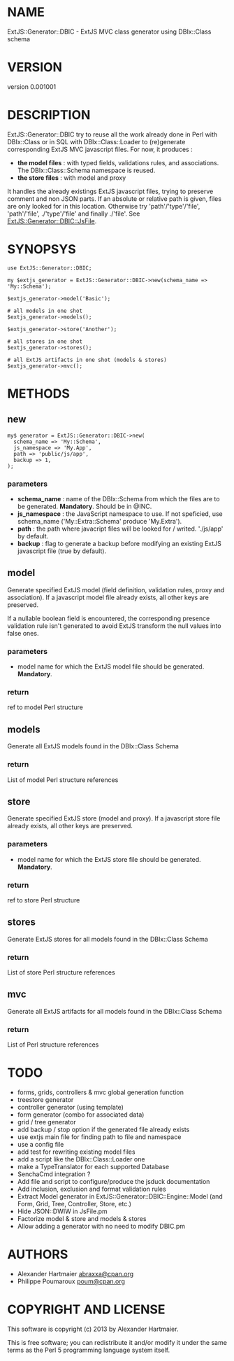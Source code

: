 # NAME

ExtJS::Generator::DBIC - ExtJS MVC class generator using DBIx::Class schema

# VERSION

version 0.001001

# DESCRIPTION

ExtJS::Generator::DBIC try to reuse all the work already done in Perl with DBIx::Class or in SQL with DBIx::Class::Loader 
to (re)generate corresponding ExtJS MVC javascript files. For now, it produces :

- __the model files__ : with typed fields, validations rules, and associations. The DBIx::Class::Schema namespace is reused.
- __the store files__ : with model and proxy

It handles the already existings ExtJS javascript files, trying to preserve comment and non JSON parts. If an absolute or relative path is given,
files are only looked for in this location. Otherwise try 'path'/'type'/'file', 'path'/'file', ./'type'/'file' and finally ./'file'. 
See [ExtJS::Generator::DBIC::JsFile](http://search.cpan.org/perldoc?ExtJS::Generator::DBIC::JsFile).

# SYNOPSYS

    use ExtJS::Generator::DBIC;

    my $extjs_generator = ExtJS::Generator::DBIC->new(schema_name => 'My::Schema');

    $extjs_generator->model('Basic');

    # all models in one shot
    $extjs_generator->models();

    $extjs_generator->store('Another');

    # all stores in one shot
    $extjs_generator->stores();

    # all ExtJS artifacts in one shot (models & stores)
    $extjs_generator->mvc();

# METHODS

## new

    my$ generator = ExtJS::Generator::DBIC->new(
      schema_name => 'My::Schema',
      js_namespace => 'My.App',
      path => 'public/js/app',
      backup => 1,
    );

### parameters

- __schema\_name__ : name of the DBIx::Schema from which the files are to be generated. __Mandatory__. Should be in @INC. 
- __js\_namespace__ : the JavaScript namespace to use. If not speficied, use schema\_name ('My::Extra::Schema' produce 'My.Extra').
- __path__ : the path where javacript files will be looked for / writed. './js/app' by default.
- __backup__ : flag to generate a backup before modifying an existing ExtJS javascript file (true by default).

## model

Generate specified ExtJS model (field definition, validation rules, proxy and association). 
If a javascript model file already exists, all other keys are preserved.

If a nullable boolean field is encountered, the corresponding presence validation rule isn't
generated to avoid ExtJS transform the null values into false ones.

### parameters

- model name for which the ExtJS model file should be generated. __Mandatory__.

### return

ref to model Perl structure

## models

Generate all ExtJS models found in the DBIx::Class Schema

### return

List of model Perl structure references

## store

Generate specified ExtJS store (model and proxy). 
If a javascript store file already exists, all other keys are preserved.

### parameters

- model name for which the ExtJS store file should be generated. __Mandatory__.

### return

ref to store Perl structure

## stores

Generate ExtJS stores for all models found in the DBIx::Class Schema

### return

List of store Perl structure references

## mvc

Generate all ExtJS artifacts for all models found in the DBIx::Class Schema

### return

List of Perl structure references

# TODO

- forms, grids, controllers & mvc global generation function
- treestore generator
- controller generator (using template)
- form generator (combo for associated data)
- grid / tree generator
- add backup / stop option if the generated file already exists
- use extjs main file for finding path to file and namespace
- use a config file
- add test for rewriting existing model files 
- add a script like the DBIx::Class::Loader one
- make a TypeTranslator for each supported Database
- SenchaCmd integration ?
- Add file and script to configure/produce the jsduck documentation
- Add inclusion, exclusion and format validation rules
- Extract Model generator in ExtJS::Generator::DBIC::Engine::Model (and Form, Grid, Tree, Controller, Store, etc.)
- Hide JSON::DWIW in JsFile.pm
- Factorize model & store and models & stores
- Allow adding a generator with no need to modify DBIC.pm

# AUTHORS

- Alexander Hartmaier <abraxxa@cpan.org>
- Philippe Poumaroux  <poum@cpan.org>

# COPYRIGHT AND LICENSE

This software is copyright (c) 2013 by Alexander Hartmaier.

This is free software; you can redistribute it and/or modify it under
the same terms as the Perl 5 programming language system itself.
